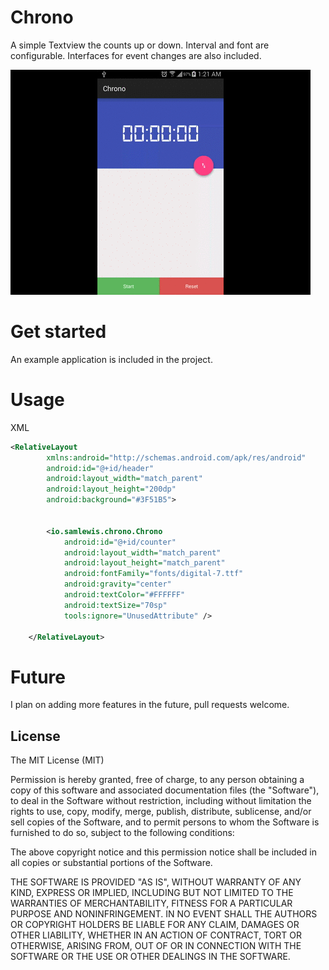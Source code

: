 # Chrono

A simple Textview the counts up or down. Interval and font are configurable. Interfaces for event changes are also included.

![Lantern](https://raw.githubusercontent.com/louie2107/chrono/master/app/src/main/res/example.gif)

# Get started
An example application is included in the project.

# Usage
XML
```xml
<RelativeLayout
        xmlns:android="http://schemas.android.com/apk/res/android"
        android:id="@+id/header"
        android:layout_width="match_parent"
        android:layout_height="200dp"
        android:background="#3F51B5">


        <io.samlewis.chrono.Chrono
            android:id="@+id/counter"
            android:layout_width="match_parent"
            android:layout_height="match_parent"
            android:fontFamily="fonts/digital-7.ttf"
            android:gravity="center"
            android:textColor="#FFFFFF"
            android:textSize="70sp"
            tools:ignore="UnusedAttribute" />
            
    </RelativeLayout>
```
# Future
I plan on adding more features in the future, pull requests welcome.

License
--------
The MIT License (MIT)

Permission is hereby granted, free of charge, to any person obtaining a copy of this software and associated documentation files (the "Software"), to deal in the Software without restriction, including without limitation the rights to use, copy, modify, merge, publish, distribute, sublicense, and/or sell copies of the Software, and to permit persons to whom the Software is furnished to do so, subject to the following conditions:

The above copyright notice and this permission notice shall be included in all copies or substantial portions of the Software.

THE SOFTWARE IS PROVIDED "AS IS", WITHOUT WARRANTY OF ANY KIND, EXPRESS OR IMPLIED, INCLUDING BUT NOT LIMITED TO THE WARRANTIES OF MERCHANTABILITY, FITNESS FOR A PARTICULAR PURPOSE AND NONINFRINGEMENT. IN NO EVENT SHALL THE AUTHORS OR COPYRIGHT HOLDERS BE LIABLE FOR ANY CLAIM, DAMAGES OR OTHER LIABILITY, WHETHER IN AN ACTION OF CONTRACT, TORT OR OTHERWISE, ARISING FROM, OUT OF OR IN CONNECTION WITH THE SOFTWARE OR THE USE OR OTHER DEALINGS IN THE SOFTWARE.
